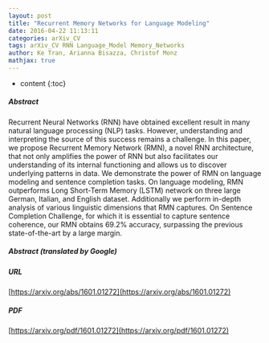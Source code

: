 ```yaml
---
layout: post
title: "Recurrent Memory Networks for Language Modeling"
date: 2016-04-22 11:13:11
categories: arXiv_CV
tags: arXiv_CV RNN Language_Model Memory_Networks
author: Ke Tran, Arianna Bisazza, Christof Monz
mathjax: true
---
```


* content
{:toc}

##### Abstract
Recurrent Neural Networks (RNN) have obtained excellent result in many natural language processing (NLP) tasks. However, understanding and interpreting the source of this success remains a challenge. In this paper, we propose Recurrent Memory Network (RMN), a novel RNN architecture, that not only amplifies the power of RNN but also facilitates our understanding of its internal functioning and allows us to discover underlying patterns in data. We demonstrate the power of RMN on language modeling and sentence completion tasks. On language modeling, RMN outperforms Long Short-Term Memory (LSTM) network on three large German, Italian, and English dataset. Additionally we perform in-depth analysis of various linguistic dimensions that RMN captures. On Sentence Completion Challenge, for which it is essential to capture sentence coherence, our RMN obtains 69.2% accuracy, surpassing the previous state-of-the-art by a large margin.

##### Abstract (translated by Google)


##### URL
[https://arxiv.org/abs/1601.01272](https://arxiv.org/abs/1601.01272)

##### PDF
[https://arxiv.org/pdf/1601.01272](https://arxiv.org/pdf/1601.01272)

